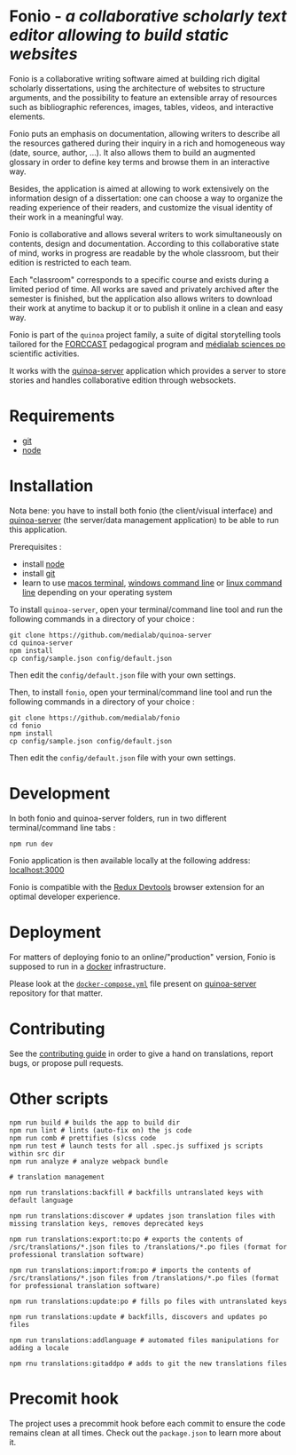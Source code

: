# Fonio - *a collaborative scholarly text editor allowing to build static websites*

Fonio is a collaborative writing software aimed at building rich digital scholarly dissertations, using the architecture of websites to structure arguments, and the possibility to feature an extensible array of resources such as bibliographic references, images, tables, videos, and interactive elements.

Fonio puts an emphasis on documentation, allowing writers to describe all the resources gathered during their inquiry in a rich and homogeneous way (date, source, author, ...). It also allows them to build an augmented glossary in order to define key terms and browse them in an interactive way.

Besides, the application is aimed at allowing to work extensively on the information design of a dissertation: one can choose a way to organize the reading experience of their readers, and customize the visual identity of their work in a meaningful way.

Fonio is collaborative and allows several writers to work simultaneously on contents, design and documentation. According to this collaborative state of mind, works in progress are readable by the whole classroom, but their edition is restricted to each team.

Each "classroom" corresponds to a specific course and exists during a limited period of time. All works are saved and privately archived after the semester is finished, but the application also allows writers to download their work at anytime to backup it or to publish it online in a clean and easy way.

Fonio is part of the ``quinoa`` project family, a suite of digital storytelling tools tailored for the [FORCCAST](http://controverses.org/) pedagogical program and [médialab sciences po](http://www.medialab.sciences-po.fr/) scientific activities.

It works with the [quinoa-server](https://github.com/medialab/quinoa-server) application which provides a server to store stories and handles collaborative edition through websockets.

# Requirements

* [git](https://git-scm.com/)
* [node](https://nodejs.org/en/)

# Installation

Nota bene: you have to install both fonio (the client/visual interface) and [quinoa-server](https://github.com/medialab/quinoa-server) (the server/data management application) to be able to run this application.

Prerequisites :

* install [node](https://nodejs.org/en/)
* install [git](https://git-scm.com/downloads)
* learn to use [macos terminal](https://macpaw.com/fr/how-to/use-terminal-on-mac), [windows command line](https://www.computerhope.com/issues/chusedos.htm) or [linux command line](https://tutorials.ubuntu.com/tutorial/command-line-for-beginners#0) depending on your operating system

To install `quinoa-server`, open your terminal/command line tool and run the following commands in a directory of your choice :

```
git clone https://github.com/medialab/quinoa-server
cd quinoa-server
npm install
cp config/sample.json config/default.json
```

Then edit the ``config/default.json`` file with your own settings.


Then, to install `fonio`, open your terminal/command line tool and run the following commands in a directory of your choice :

```
git clone https://github.com/medialab/fonio
cd fonio
npm install
cp config/sample.json config/default.json
```

Then edit the ``config/default.json`` file with your own settings.


# Development

In both fonio and quinoa-server folders, run in two different terminal/command line tabs :

```
npm run dev
```

Fonio application is then available locally at the following address: [localhost:3000](localhost:3000)

Fonio is compatible with the [Redux Devtools](https://github.com/gaearon/redux-devtools) browser extension for an optimal developer experience.

# Deployment

For matters of deploying fonio to an online/"production" version, Fonio is supposed to run in a [docker](https://www.docker.com/) infrastructure.

Please look at the [`docker-compose.yml`](https://github.com/medialab/quinoa-server/blob/master/docker-compose.yml) file present on [quinoa-server](https://github.com/medialab/quinoa-server) repository for that matter.

# Contributing

See the [contributing guide](https://github.com/medialab/fonio/blob/master/CONTRIBUTING.md) in order to give a hand on translations, report bugs, or propose pull requests.

# Other scripts

```
npm run build # builds the app to build dir
npm run lint # lints (auto-fix on) the js code
npm run comb # prettifies (s)css code
npm run test # launch tests for all .spec.js suffixed js scripts within src dir
npm run analyze # analyze webpack bundle

# translation management

npm run translations:backfill # backfills untranslated keys with default language

npm run translations:discover # updates json translation files with missing translation keys, removes deprecated keys

npm run translations:export:to:po # exports the contents of /src/translations/*.json files to /translations/*.po files (format for professional translation software)

npm run translations:import:from:po # imports the contents of /src/translations/*.json files from /translations/*.po files (format for professional translation software)

npm run translations:update:po # fills po files with untranslated keys

npm run translations:update # backfills, discovers and updates po files

npm run translations:addlanguage # automated files manipulations for adding a locale

npm rnu translations:gitaddpo # adds to git the new translations files
```

# Precomit hook

The project uses a precommit hook before each commit to ensure the code remains clean at all times. Check out the `package.json` to learn more about it.



